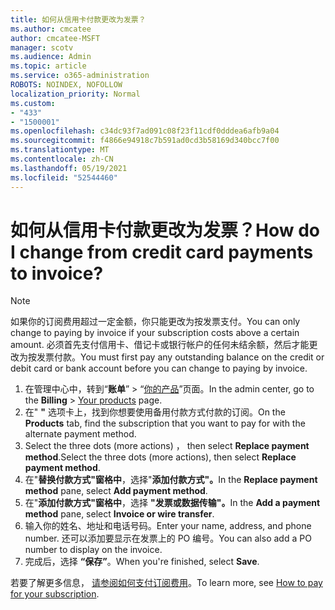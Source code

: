 ```yaml
---
title: 如何从信用卡付款更改为发票？
ms.author: cmcatee
author: cmcatee-MSFT
manager: scotv
ms.audience: Admin
ms.topic: article
ms.service: o365-administration
ROBOTS: NOINDEX, NOFOLLOW
localization_priority: Normal
ms.custom:
- "433"
- "1500001"
ms.openlocfilehash: c34dc93f7ad091c08f23f11cdf0dddea6afb9a04
ms.sourcegitcommit: f4866e94918c7b591ad0cd3b58169d340bcc7f00
ms.translationtype: MT
ms.contentlocale: zh-CN
ms.lasthandoff: 05/19/2021
ms.locfileid: "52544460"
---
```

# <a name="how-do-i-change-from-credit-card-payments-to-invoice"></a><span data-ttu-id="4cfaa-102">如何从信用卡付款更改为发票？</span><span class="sxs-lookup"><span data-stu-id="4cfaa-102">How do I change from credit card payments to invoice?</span></span>

> [!NOTE]
> <span data-ttu-id="4cfaa-103">如果你的订阅费用超过一定金额，你只能更改为按发票支付。</span><span class="sxs-lookup"><span data-stu-id="4cfaa-103">You can only change to paying by invoice if your subscription costs above a certain amount.</span></span> <span data-ttu-id="4cfaa-104">必须首先支付信用卡、借记卡或银行帐户的任何未结余额，然后才能更改为按发票付款。</span><span class="sxs-lookup"><span data-stu-id="4cfaa-104">You must first pay any outstanding balance on the credit or debit card or bank account before you can change to paying by invoice.</span></span>

1. <span data-ttu-id="4cfaa-105">在管理中心中，转到“**账单**” > “[你的产品](https://go.microsoft.com/fwlink/p/?linkid=842054)”页面。</span><span class="sxs-lookup"><span data-stu-id="4cfaa-105">In the admin center, go to the **Billing** > [Your products](https://go.microsoft.com/fwlink/p/?linkid=842054) page.</span></span>
2. <span data-ttu-id="4cfaa-106">在" **"** 选项卡上，找到你想要使用备用付款方式付款的订阅。</span><span class="sxs-lookup"><span data-stu-id="4cfaa-106">On the **Products** tab, find the subscription that you want to pay for with the alternate payment method.</span></span>
3. <span data-ttu-id="4cfaa-107">Select the three dots (more actions) ， then select **Replace payment method**.</span><span class="sxs-lookup"><span data-stu-id="4cfaa-107">Select the three dots (more actions), then select **Replace payment method**.</span></span>
4. <span data-ttu-id="4cfaa-108">在"**替换付款方式"窗格中**，选择"**添加付款方式"。**</span><span class="sxs-lookup"><span data-stu-id="4cfaa-108">In the **Replace payment method** pane, select **Add payment method**.</span></span>
5. <span data-ttu-id="4cfaa-109">在"**添加付款方式"窗格中**，选择 **"发票或数据传输"。**</span><span class="sxs-lookup"><span data-stu-id="4cfaa-109">In the **Add a payment method** pane, select **Invoice or wire transfer**.</span></span>
6. <span data-ttu-id="4cfaa-110">输入你的姓名、地址和电话号码。</span><span class="sxs-lookup"><span data-stu-id="4cfaa-110">Enter your name, address, and phone number.</span></span> <span data-ttu-id="4cfaa-111">还可以添加要显示在发票上的 PO 编号。</span><span class="sxs-lookup"><span data-stu-id="4cfaa-111">You can also add a PO number to display on the invoice.</span></span>
7. <span data-ttu-id="4cfaa-112">完成后，选择 **“保存”**。</span><span class="sxs-lookup"><span data-stu-id="4cfaa-112">When you're finished, select **Save**.</span></span>

<span data-ttu-id="4cfaa-113">若要了解更多信息， [请参阅如何支付订阅费用](/microsoft-365/commerce/billing-and-payments/pay-for-your-subscription)。</span><span class="sxs-lookup"><span data-stu-id="4cfaa-113">To learn more, see [How to pay for your subscription](/microsoft-365/commerce/billing-and-payments/pay-for-your-subscription).</span></span>